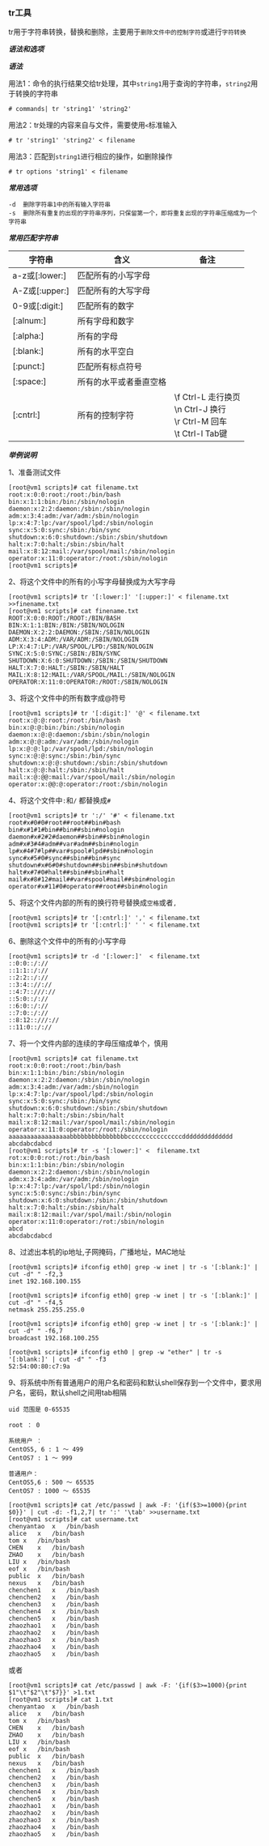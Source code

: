 ### tr工具

tr用于字符串转换，替换和删除，主要用于`删除文件中的控制字符`或进行`字符转换`

***语法和选项***

***语法***

用法1：命令的执行结果交给tr处理，其中`string1`用于查询的字符串，`string2`用于转换的字符串

```
# commands| tr 'string1' 'string2'
```



用法2：tr处理的内容来自与文件，需要使用`<`标准输入

```
# tr 'string1' 'string2' < filename
```



用法3：匹配到`string1`进行相应的操作，如删除操作

```
# tr options 'string1' < filename
```



***常用选项***

```
-d	删除字符串1中的所有输入字符串
-s	删除所有重复的出现的字符串序列，只保留第一个，即将重复出现的字符串压缩成为一个字符串
```



***常用匹配字符串***

| 字符串         | 含义                   | 备注                                                         |
| -------------- | ---------------------- | ------------------------------------------------------------ |
| a-z或[:lower:] | 匹配所有的小写字母     |                                                              |
| A-Z或[:upper:] | 匹配所有的大写字母     |                                                              |
| 0-9或[:digit:] | 匹配所有的数字         |                                                              |
| [:alnum:]      | 所有字母和数字         |                                                              |
| [:alpha:]      | 所有的字母             |                                                              |
| [:blank:]      | 所有的水平空白         |                                                              |
| [:punct:]      | 匹配所有标点符号       |                                                              |
| [:space:]      | 所有的水平或者垂直空格 |                                                              |
| [:cntrl:]      | 所有的控制字符         | \f   Ctrl-L 走行换页<br>\n  Ctrl-J 换行<br> \r  Ctrl-M 回车<br> \t  Ctrl-l   Tab键 |

***举例说明***

1、准备测试文件

```
[root@vm1 scripts]# cat filename.txt 
root:x:0:0:root:/root:/bin/bash
bin:x:1:1:bin:/bin:/sbin/nologin
daemon:x:2:2:daemon:/sbin:/sbin/nologin
adm:x:3:4:adm:/var/adm:/sbin/nologin
lp:x:4:7:lp:/var/spool/lpd:/sbin/nologin
sync:x:5:0:sync:/sbin:/bin/sync
shutdown:x:6:0:shutdown:/sbin:/sbin/shutdown
halt:x:7:0:halt:/sbin:/sbin/halt
mail:x:8:12:mail:/var/spool/mail:/sbin/nologin
operator:x:11:0:operator:/root:/sbin/nologin
[root@vm1 scripts]# 
```

2、将这个文件中的所有的小写字母替换成为大写字母

```
[root@vm1 scripts]# tr '[:lower:]' '[:upper:]' < filename.txt >>finename.txt
[root@vm1 scripts]# cat finename.txt 
ROOT:X:0:0:ROOT:/ROOT:/BIN/BASH
BIN:X:1:1:BIN:/BIN:/SBIN/NOLOGIN
DAEMON:X:2:2:DAEMON:/SBIN:/SBIN/NOLOGIN
ADM:X:3:4:ADM:/VAR/ADM:/SBIN/NOLOGIN
LP:X:4:7:LP:/VAR/SPOOL/LPD:/SBIN/NOLOGIN
SYNC:X:5:0:SYNC:/SBIN:/BIN/SYNC
SHUTDOWN:X:6:0:SHUTDOWN:/SBIN:/SBIN/SHUTDOWN
HALT:X:7:0:HALT:/SBIN:/SBIN/HALT
MAIL:X:8:12:MAIL:/VAR/SPOOL/MAIL:/SBIN/NOLOGIN
OPERATOR:X:11:0:OPERATOR:/ROOT:/SBIN/NOLOGIN
```

3、将这个文件中的所有数字成@符号

```
[root@vm1 scripts]# tr '[:digit:]' '@' < filename.txt
root:x:@:@:root:/root:/bin/bash
bin:x:@:@:bin:/bin:/sbin/nologin
daemon:x:@:@:daemon:/sbin:/sbin/nologin
adm:x:@:@:adm:/var/adm:/sbin/nologin
lp:x:@:@:lp:/var/spool/lpd:/sbin/nologin
sync:x:@:@:sync:/sbin:/bin/sync
shutdown:x:@:@:shutdown:/sbin:/sbin/shutdown
halt:x:@:@:halt:/sbin:/sbin/halt
mail:x:@:@@:mail:/var/spool/mail:/sbin/nologin
operator:x:@@:@:operator:/root:/sbin/nologin
```

4、将这个文件中`:`和`/` 都替换成`#`

```
[root@vm1 scripts]# tr ':/' '#' < filename.txt
root#x#0#0#root##root##bin#bash
bin#x#1#1#bin##bin##sbin#nologin
daemon#x#2#2#daemon##sbin##sbin#nologin
adm#x#3#4#adm##var#adm##sbin#nologin
lp#x#4#7#lp##var#spool#lpd##sbin#nologin
sync#x#5#0#sync##sbin##bin#sync
shutdown#x#6#0#shutdown##sbin##sbin#shutdown
halt#x#7#0#halt##sbin##sbin#halt
mail#x#8#12#mail##var#spool#mail##sbin#nologin
operator#x#11#0#operator##root##sbin#nologin
```

5、将这个文件内部的所有的换行符号替换成`空格`或者`,`

```
[root@vm1 scripts]# tr '[:cntrl:]' ',' < filename.txt
[root@vm1 scripts]# tr '[:cntrl:]' ' ' < filename.txt
```



6、删除这个文件中的所有的小写字母

```
[root@vm1 scripts]# tr -d '[:lower:]'  < filename.txt
::0:0::/://
::1:1::/://
::2:2::/://
::3:4:://://
::4:7::///://
::5:0::/://
::6:0::/://
::7:0::/://
::8:12::///://
::11:0::/://
```

7、将一个文件内部的连续的字母压缩成单个，慎用

```
[root@vm1 scripts]# cat filename.txt 
root:x:0:0:root:/root:/bin/bash
bin:x:1:1:bin:/bin:/sbin/nologin
daemon:x:2:2:daemon:/sbin:/sbin/nologin
adm:x:3:4:adm:/var/adm:/sbin/nologin
lp:x:4:7:lp:/var/spool/lpd:/sbin/nologin
sync:x:5:0:sync:/sbin:/bin/sync
shutdown:x:6:0:shutdown:/sbin:/sbin/shutdown
halt:x:7:0:halt:/sbin:/sbin/halt
mail:x:8:12:mail:/var/spool/mail:/sbin/nologin
operator:x:11:0:operator:/root:/sbin/nologin
aaaaaaaaaaaaaaaaabbbbbbbbbbbbbbbbcccccccccccccccdddddddddddddd
abcdabcdabcd
[root@vm1 scripts]# tr -s '[:lower:]' <  filename.txt 
rot:x:0:0:rot:/rot:/bin/bash
bin:x:1:1:bin:/bin:/sbin/nologin
daemon:x:2:2:daemon:/sbin:/sbin/nologin
adm:x:3:4:adm:/var/adm:/sbin/nologin
lp:x:4:7:lp:/var/spol/lpd:/sbin/nologin
sync:x:5:0:sync:/sbin:/bin/sync
shutdown:x:6:0:shutdown:/sbin:/sbin/shutdown
halt:x:7:0:halt:/sbin:/sbin/halt
mail:x:8:12:mail:/var/spol/mail:/sbin/nologin
operator:x:11:0:operator:/rot:/sbin/nologin
abcd
abcdabcdabcd
```

8、过滤出本机的ip地址,子网掩码，广播地址，MAC地址

```
[root@vm1 scripts]# ifconfig eth0| grep -w inet | tr -s '[:blank:]' | cut -d" " -f2,3
inet 192.168.100.155

[root@vm1 scripts]# ifconfig eth0| grep -w inet | tr -s '[:blank:]' | cut -d" " -f4,5
netmask 255.255.255.0

[root@vm1 scripts]# ifconfig eth0| grep -w inet | tr -s '[:blank:]' | cut -d" " -f6,7
broadcast 192.168.100.255

[root@vm1 scripts]# ifconfig eth0 | grep -w "ether" | tr -s '[:blank:]' | cut -d" " -f3
52:54:00:80:c7:9a
```

9、将系统中所有普通用户的用户名和密码和默认shell保存到一个文件中，要求用户名，密码，默认shell之间用tab相隔

```
uid 范围是 0-65535

root ： 0

系统用户 ：
CentOS5, 6 : 1 ～ 499
CentOS7 : 1 ～ 999

普通用户：
CentOS5,6 : 500 ～ 65535
CentOS7 : 1000 ～ 65535
```



```
[root@vm1 scripts]# cat /etc/passwd | awk -F: '{if($3>=1000){print $0}}' | cut -d: -f1,2,7| tr ':' '\tab' >>username.txt
[root@vm1 scripts]# cat username.txt 
chenyantao	x	/bin/bash
alice	x	/bin/bash
tom	x	/bin/bash
CHEN	x	/bin/bash
ZHAO	x	/bin/bash
LIU	x	/bin/bash
eof	x	/bin/bash
public	x	/bin/bash
nexus	x	/bin/bash
chenchen1	x	/bin/bash
chenchen2	x	/bin/bash
chenchen3	x	/bin/bash
chenchen4	x	/bin/bash
chenchen5	x	/bin/bash
zhaozhao1	x	/bin/bash
zhaozhao2	x	/bin/bash
zhaozhao3	x	/bin/bash
zhaozhao4	x	/bin/bash
zhaozhao5	x	/bin/bash
```

或者

```
[root@vm1 scripts]# cat /etc/passwd | awk -F: '{if($3>=1000){print $1"\t"$2"\t"$7}}' >1.txt
[root@vm1 scripts]# cat 1.txt 
chenyantao	x	/bin/bash
alice	x	/bin/bash
tom	x	/bin/bash
CHEN	x	/bin/bash
ZHAO	x	/bin/bash
LIU	x	/bin/bash
eof	x	/bin/bash
public	x	/bin/bash
nexus	x	/bin/bash
chenchen1	x	/bin/bash
chenchen2	x	/bin/bash
chenchen3	x	/bin/bash
chenchen4	x	/bin/bash
chenchen5	x	/bin/bash
zhaozhao1	x	/bin/bash
zhaozhao2	x	/bin/bash
zhaozhao3	x	/bin/bash
zhaozhao4	x	/bin/bash
zhaozhao5	x	/bin/bash

```

